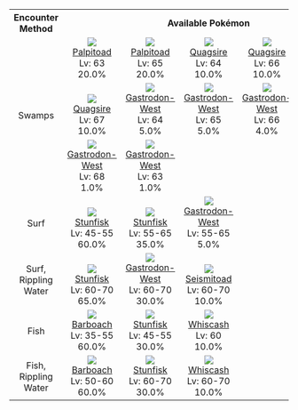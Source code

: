 <table><tr><th colspan="1">Encounter Method</th><th colspan="5" style = "text-align: center;">Available Pokémon</th></tr>
<tr><td rowspan="3" style="vertical-align: middle; word-wrap: break-word; text-align: center;">Swamps</td><td style="text-align: center; vertical-align: bottom;"> <img src="https://smilingzero.github.io/BlazeBlack2ReduxWiki/img/animated/536.gif"> <br> <a href="https://smilingzero.github.io/BlazeBlack2ReduxWiki/pokemons/536">Palpitoad</a> <br> Lv: 63 <br> 20.0% </td><td style="text-align: center; vertical-align: bottom;"> <img src="https://smilingzero.github.io/BlazeBlack2ReduxWiki/img/animated/536.gif"> <br> <a href="https://smilingzero.github.io/BlazeBlack2ReduxWiki/pokemons/536">Palpitoad</a> <br> Lv: 65 <br> 20.0% </td><td style="text-align: center; vertical-align: bottom;"> <img src="https://smilingzero.github.io/BlazeBlack2ReduxWiki/img/animated/195.gif"> <br> <a href="https://smilingzero.github.io/BlazeBlack2ReduxWiki/pokemons/195">Quagsire</a> <br> Lv: 64 <br> 10.0% </td><td style="text-align: center; vertical-align: bottom;"> <img src="https://smilingzero.github.io/BlazeBlack2ReduxWiki/img/animated/195.gif"> <br> <a href="https://smilingzero.github.io/BlazeBlack2ReduxWiki/pokemons/195">Quagsire</a> <br> Lv: 66 <br> 10.0% </td><td style="text-align: center; vertical-align: bottom;"> <img src="https://smilingzero.github.io/BlazeBlack2ReduxWiki/img/animated/195.gif"> <br> <a href="https://smilingzero.github.io/BlazeBlack2ReduxWiki/pokemons/195">Quagsire</a> <br> Lv: 65 <br> 10.0% </td></tr>
<tr><td style="text-align: center; vertical-align: bottom;"> <img src="https://smilingzero.github.io/BlazeBlack2ReduxWiki/img/animated/195.gif"> <br> <a href="https://smilingzero.github.io/BlazeBlack2ReduxWiki/pokemons/195">Quagsire</a> <br> Lv: 67 <br> 10.0% </td><td style="text-align: center; vertical-align: bottom;"> <img src="https://smilingzero.github.io/BlazeBlack2ReduxWiki/img/animated/423-west.gif"> <br> <a href="https://smilingzero.github.io/BlazeBlack2ReduxWiki/pokemons/423">Gastrodon-West</a> <br> Lv: 64 <br> 5.0% </td><td style="text-align: center; vertical-align: bottom;"> <img src="https://smilingzero.github.io/BlazeBlack2ReduxWiki/img/animated/423-west.gif"> <br> <a href="https://smilingzero.github.io/BlazeBlack2ReduxWiki/pokemons/423">Gastrodon-West</a> <br> Lv: 65 <br> 5.0% </td><td style="text-align: center; vertical-align: bottom;"> <img src="https://smilingzero.github.io/BlazeBlack2ReduxWiki/img/animated/423-west.gif"> <br> <a href="https://smilingzero.github.io/BlazeBlack2ReduxWiki/pokemons/423">Gastrodon-West</a> <br> Lv: 66 <br> 4.0% </td><td style="text-align: center; vertical-align: bottom;"> <img src="https://smilingzero.github.io/BlazeBlack2ReduxWiki/img/animated/423-west.gif"> <br> <a href="https://smilingzero.github.io/BlazeBlack2ReduxWiki/pokemons/423">Gastrodon-West</a> <br> Lv: 67 <br> 4.0% </td></tr>
<tr><td style="text-align: center; vertical-align: bottom;"> <img src="https://smilingzero.github.io/BlazeBlack2ReduxWiki/img/animated/423-west.gif"> <br> <a href="https://smilingzero.github.io/BlazeBlack2ReduxWiki/pokemons/423">Gastrodon-West</a> <br> Lv: 68 <br> 1.0% </td><td style="text-align: center; vertical-align: bottom;"> <img src="https://smilingzero.github.io/BlazeBlack2ReduxWiki/img/animated/423-west.gif"> <br> <a href="https://smilingzero.github.io/BlazeBlack2ReduxWiki/pokemons/423">Gastrodon-West</a> <br> Lv: 63 <br> 1.0% </td><td></td><td></td><td></td></tr>
<tr><td rowspan="1" style="vertical-align: middle; word-wrap: break-word; text-align: center;">Surf</td><td style="text-align: center; vertical-align: bottom;"> <img src="https://smilingzero.github.io/BlazeBlack2ReduxWiki/img/animated/618.gif"> <br> <a href="https://smilingzero.github.io/BlazeBlack2ReduxWiki/pokemons/618">Stunfisk</a> <br> Lv: 45-55 <br> 60.0% </td><td style="text-align: center; vertical-align: bottom;"> <img src="https://smilingzero.github.io/BlazeBlack2ReduxWiki/img/animated/618.gif"> <br> <a href="https://smilingzero.github.io/BlazeBlack2ReduxWiki/pokemons/618">Stunfisk</a> <br> Lv: 55-65 <br> 35.0% </td><td style="text-align: center; vertical-align: bottom;"> <img src="https://smilingzero.github.io/BlazeBlack2ReduxWiki/img/animated/423-west.gif"> <br> <a href="https://smilingzero.github.io/BlazeBlack2ReduxWiki/pokemons/423">Gastrodon-West</a> <br> Lv: 55-65 <br> 5.0% </td><td></td><td></td></tr>
<tr><td rowspan="1" style="vertical-align: middle; word-wrap: break-word; text-align: center;">Surf, Rippling Water</td><td style="text-align: center; vertical-align: bottom;"> <img src="https://smilingzero.github.io/BlazeBlack2ReduxWiki/img/animated/618.gif"> <br> <a href="https://smilingzero.github.io/BlazeBlack2ReduxWiki/pokemons/618">Stunfisk</a> <br> Lv: 60-70 <br> 65.0% </td><td style="text-align: center; vertical-align: bottom;"> <img src="https://smilingzero.github.io/BlazeBlack2ReduxWiki/img/animated/423-west.gif"> <br> <a href="https://smilingzero.github.io/BlazeBlack2ReduxWiki/pokemons/423">Gastrodon-West</a> <br> Lv: 60-70 <br> 30.0% </td><td style="text-align: center; vertical-align: bottom;"> <img src="https://smilingzero.github.io/BlazeBlack2ReduxWiki/img/animated/537.gif"> <br> <a href="https://smilingzero.github.io/BlazeBlack2ReduxWiki/pokemons/537">Seismitoad</a> <br> Lv: 60-70 <br> 10.0% </td><td></td><td></td></tr>
<tr><td rowspan="1" style="vertical-align: middle; word-wrap: break-word; text-align: center;">Fish</td><td style="text-align: center; vertical-align: bottom;"> <img src="https://smilingzero.github.io/BlazeBlack2ReduxWiki/img/animated/339.gif"> <br> <a href="https://smilingzero.github.io/BlazeBlack2ReduxWiki/pokemons/339">Barboach</a> <br> Lv: 35-55 <br> 60.0% </td><td style="text-align: center; vertical-align: bottom;"> <img src="https://smilingzero.github.io/BlazeBlack2ReduxWiki/img/animated/618.gif"> <br> <a href="https://smilingzero.github.io/BlazeBlack2ReduxWiki/pokemons/618">Stunfisk</a> <br> Lv: 45-55 <br> 30.0% </td><td style="text-align: center; vertical-align: bottom;"> <img src="https://smilingzero.github.io/BlazeBlack2ReduxWiki/img/animated/340.gif"> <br> <a href="https://smilingzero.github.io/BlazeBlack2ReduxWiki/pokemons/340">Whiscash</a> <br> Lv: 60 <br> 10.0% </td><td></td><td></td></tr>
<tr><td rowspan="1" style="vertical-align: middle; word-wrap: break-word; text-align: center;">Fish, Rippling Water</td><td style="text-align: center; vertical-align: bottom;"> <img src="https://smilingzero.github.io/BlazeBlack2ReduxWiki/img/animated/339.gif"> <br> <a href="https://smilingzero.github.io/BlazeBlack2ReduxWiki/pokemons/339">Barboach</a> <br> Lv: 50-60 <br> 60.0% </td><td style="text-align: center; vertical-align: bottom;"> <img src="https://smilingzero.github.io/BlazeBlack2ReduxWiki/img/animated/618.gif"> <br> <a href="https://smilingzero.github.io/BlazeBlack2ReduxWiki/pokemons/618">Stunfisk</a> <br> Lv: 60-70 <br> 30.0% </td><td style="text-align: center; vertical-align: bottom;"> <img src="https://smilingzero.github.io/BlazeBlack2ReduxWiki/img/animated/340.gif"> <br> <a href="https://smilingzero.github.io/BlazeBlack2ReduxWiki/pokemons/340">Whiscash</a> <br> Lv: 60-70 <br> 10.0% </td><td></td><td></td></tr></table>